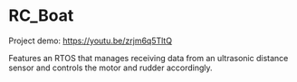 # RC_Boat

Project demo: https://youtu.be/zrjm6q5TltQ

Features an RTOS that manages receiving data from an ultrasonic distance sensor and controls the motor and rudder accordingly.